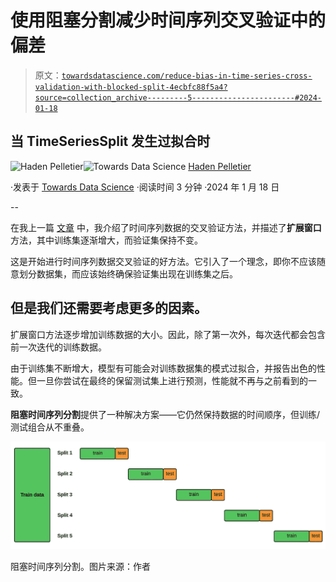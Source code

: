 # 使用阻塞分割减少时间序列交叉验证中的偏差

> 原文：[`towardsdatascience.com/reduce-bias-in-time-series-cross-validation-with-blocked-split-4ecbfc88f5a4?source=collection_archive---------5-----------------------#2024-01-18`](https://towardsdatascience.com/reduce-bias-in-time-series-cross-validation-with-blocked-split-4ecbfc88f5a4?source=collection_archive---------5-----------------------#2024-01-18)

## 当 TimeSeriesSplit 发生过拟合时

[](https://medium.com/@pelletierhaden?source=post_page---byline--4ecbfc88f5a4--------------------------------)![Haden Pelletier](https://medium.com/@pelletierhaden?source=post_page---byline--4ecbfc88f5a4--------------------------------)[](https://towardsdatascience.com/?source=post_page---byline--4ecbfc88f5a4--------------------------------)![Towards Data Science](https://towardsdatascience.com/?source=post_page---byline--4ecbfc88f5a4--------------------------------) [Haden Pelletier](https://medium.com/@pelletierhaden?source=post_page---byline--4ecbfc88f5a4--------------------------------)

·发表于 [Towards Data Science](https://towardsdatascience.com/?source=post_page---byline--4ecbfc88f5a4--------------------------------) ·阅读时间 3 分钟 ·2024 年 1 月 18 日

--

在我上一篇 [文章](https://medium.com/towards-data-science/how-to-cross-validation-with-time-series-data-9802a06272c6) 中，我介绍了时间序列数据的交叉验证方法，并描述了**扩展窗口**方法，其中训练集逐渐增大，而验证集保持不变。

这是开始进行时间序列数据交叉验证的好方法。它引入了一个理念，即你不应该随意划分数据集，而应该始终确保验证集出现在训练集之后。

## 但是我们还需要考虑更多的因素。

扩展窗口方法逐步增加训练数据的大小。因此，除了第一次外，每次迭代都会包含前一次迭代的训练数据。

由于训练集不断增大，模型有可能会对训练数据集的模式过拟合，并报告出色的性能。但一旦你尝试在最终的保留测试集上进行预测，性能就不再与之前看到的一致。

**阻塞时间序列分割**提供了一种解决方案——它仍然保持数据的时间顺序，但训练/测试组合从不重叠。

![](img/cd08d7cb437a6aed02e3d957cae5bb41.png)

阻塞时间序列分割。图片来源：作者
